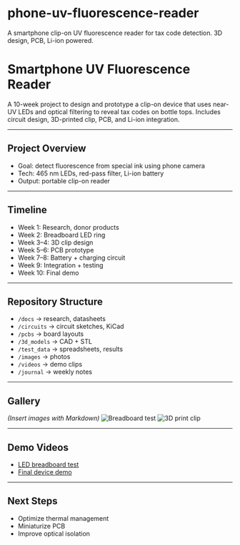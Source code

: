 # phone-uv-fluorescence-reader
A smartphone clip-on UV fluorescence reader for tax code detection. 3D design, PCB, Li-ion powered.

# Smartphone UV Fluorescence Reader

A 10-week project to design and prototype a clip-on device that uses near-UV LEDs and optical filtering to reveal tax codes on bottle tops. Includes circuit design, 3D-printed clip, PCB, and Li-ion integration.

---

## Project Overview
- Goal: detect fluorescence from special ink using phone camera
- Tech: 465 nm LEDs, red-pass filter, Li-ion battery
- Output: portable clip-on reader

---

## Timeline
- Week 1: Research, donor products
- Week 2: Breadboard LED ring
- Week 3–4: 3D clip design
- Week 5–6: PCB prototype
- Week 7–8: Battery + charging circuit
- Week 9: Integration + testing
- Week 10: Final demo

---

## Repository Structure
- `/docs` → research, datasheets
- `/circuits` → circuit sketches, KiCad
- `/pcbs` → board layouts
- `/3d_models` → CAD + STL
- `/test_data` → spreadsheets, results
- `/images` → photos
- `/videos` → demo clips
- `/journal` → weekly notes

---

## Gallery
*(Insert images with Markdown)*
![Breadboard test](images/breadboard_test.jpg)
![3D print clip](images/clip_v1.jpg)

---

## Demo Videos
- [LED breadboard test](https://youtu.be/xxxx)
- [Final device demo](https://youtu.be/yyyy)

---

## Next Steps
- Optimize thermal management
- Miniaturize PCB
- Improve optical isolation
